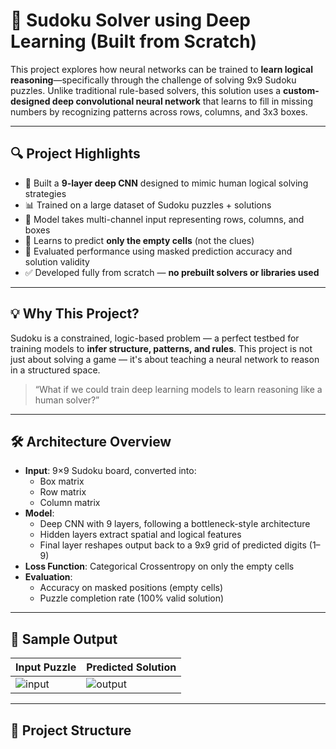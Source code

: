 # 🧠 Sudoku Solver using Deep Learning (Built from Scratch)

This project explores how neural networks can be trained to **learn logical reasoning**—specifically through the challenge of solving 9x9 Sudoku puzzles. Unlike traditional rule-based solvers, this solution uses a **custom-designed deep convolutional neural network** that learns to fill in missing numbers by recognizing patterns across rows, columns, and 3x3 boxes.

---

## 🔍 Project Highlights

- 🧩 Built a **9-layer deep CNN** designed to mimic human logical solving strategies
- 📊 Trained on a large dataset of Sudoku puzzles + solutions
- 🧠 Model takes multi-channel input representing rows, columns, and boxes
- 🎯 Learns to predict **only the empty cells** (not the clues)
- 🔄 Evaluated performance using masked prediction accuracy and solution validity
- ✅ Developed fully from scratch — **no prebuilt solvers or libraries used**

---

## 💡 Why This Project?

Sudoku is a constrained, logic-based problem — a perfect testbed for training models to **infer structure, patterns, and rules**. This project is not just about solving a game — it's about teaching a neural network to reason in a structured space.

> “What if we could train deep learning models to learn reasoning like a human solver?”

---

## 🛠️ Architecture Overview

- **Input**: 9×9 Sudoku board, converted into:
  - Box matrix
  - Row matrix
  - Column matrix
- **Model**:
  - Deep CNN with 9 layers, following a bottleneck-style architecture
  - Hidden layers extract spatial and logical features
  - Final layer reshapes output back to a 9x9 grid of predicted digits (1–9)
- **Loss Function**: Categorical Crossentropy on only the empty cells
- **Evaluation**:
  - Accuracy on masked positions (empty cells)
  - Puzzle completion rate (100% valid solution)

---

## 🧪 Sample Output

| Input Puzzle | Predicted Solution |
|--------------|--------------------|
| ![input](images/sample_input.png) | ![output](images/sample_output.png) |

---

## 📁 Project Structure

